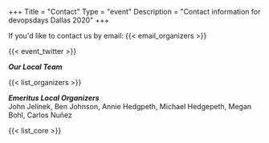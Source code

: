 +++
Title = "Contact"
Type = "event"
Description = "Contact information for devopsdays Dallas 2020"
+++

If you'd like to contact us by email: {{< email_organizers >}}
<br>
<!-- Go to www.addthis.com/dashboard to customize your tools -->
<div class="addthis_horizontal_follow_toolbox"></div>
<!-- Go to www.addthis.com/dashboard to customize your tools -->
<script type="text/javascript" src="//s7.addthis.com/js/300/addthis_widget.js#pubid=ra-5724f5b54cc142a1"></script>
{{< event_twitter >}}


<i>**Our Local Team**</i>

{{< list_organizers >}}

<strong><i>Emeritus Local Organizers</i></strong><br>
John Jelinek, Ben Johnson, Annie Hedgpeth, Michael Hedgepeth, Megan Bohl, Carlos Nuñez

{{< list_core >}}
